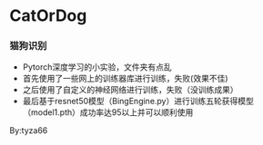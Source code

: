 # CatOrDog
### 猫狗识别
- Pytorch深度学习的小实验，文件夹有点乱
- 首先使用了一些网上的训练器库进行训练，失败(效果不佳)
- 之后使用了自定义的神经网络进行训练，失败（没训练成果）
- 最后基于resnet50模型（BingEngine.py）进行训练五轮获得模型（model1.pth）成功率达95以上并可以顺利使用

By:tyza66
